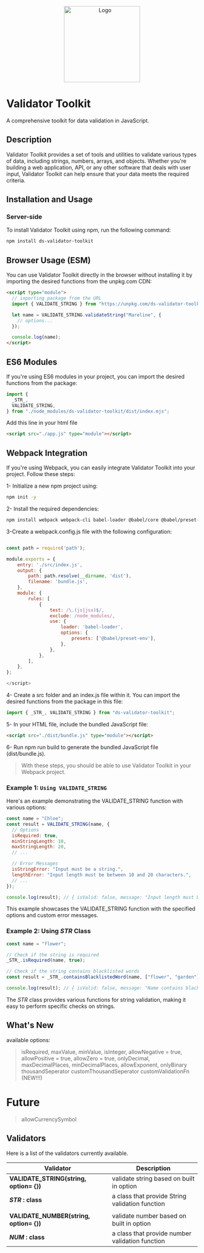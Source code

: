 <p align="center">
  <img src="https://raw.githubusercontent.com/daniseifeddine/Ds-Validator-Toolkit/main/media/logo.png" alt="Logo" width="200">
</p>

# Validator Toolkit

A comprehensive toolkit for data validation in JavaScript.

## Description

Validator Toolkit provides a set of tools and utilities to validate various types of data, including strings, numbers, arrays, and objects. Whether you're building a web application, API, or any other software that deals with user input, Validator Toolkit can help ensure that your data meets the required criteria.

## Installation and Usage

### Server-side

To install Validator Toolkit using npm, run the following command:

```bash
npm install ds-validator-toolkit
```

## Browser Usage (ESM)

You can use Validator Toolkit directly in the browser without installing it by importing the desired functions from the unpkg.com CDN:

```html
<script type="module">
  // inporting package from the URL
  import { VALIDATE_STRING } from "https://unpkg.com/ds-validator-toolkit/dist/index.mjs";

  let name = VALIDATE_STRING.validateString("Mareline", {
    // options...
  });

  console.log(name);
</script>
```

## ES6 Modules

If you're using ES6 modules in your project, you can import the desired functions from the package:

```javascript
import {
  _STR_,
  VALIDATE_STRING,
} from "./node_modules/ds-validator-toolkit/dist/index.mjs";
```

Add this line in your html file

```html
<script src="./app.js" type="module"></script>
```

## Webpack Integration

If you're using Webpack, you can easily integrate Validator Toolkit into your project. Follow these steps:

1- Initialize a new npm project using:

```bash
npm init -y
```

2- Install the required dependencies:

```bash
npm install webpack webpack-cli babel-loader @babel/core @babel/preset-env --save-dev
```

3-Create a webpack.config.js file with the following configuration:

```javascript

const path = require('path');

module.exports = {
    entry: './src/index.js',
    output: {
        path: path.resolve(__dirname, 'dist'),
        filename: 'bundle.js',
    },
    module: {
        rules: [
            {
                test: /\.(js|jsx)$/,
                exclude: /node_modules/,
                use: {
                    loader: 'babel-loader',
                    options: {
                        presets: ['@babel/preset-env'],
                    },
                },
            },
        ],
    },
};

</script>
```

4- Create a src folder and an index.js file within it. You can import the desired functions from the package in this file:

```javascript
import { _STR_, VALIDATE_STRING } from "ds-validator-toolkit";
```

5- In your HTML file, include the bundled JavaScript file:

```html
<script src="./dist/bundle.js" type="module"></script>
```

6- Run npm run build to generate the bundled JavaScript file (dist/bundle.js).

> With these steps, you should be able to use Validator Toolkit in your Webpack project.

### Example 1: `Using VALIDATE_STRING`

Here's an example demonstrating the VALIDATE_STRING function with various options:

```javascript
const name = "Chloe";
const result = VALIDATE_STRING(name, {
  // Options
  isRequired: true,
  minStringLength: 10,
  maxStringLength: 20,
  // ...

  // Error Messages
  isStringError: "Input must be a string.",
  lengthError: "Input length must be between 10 and 20 characters.",
  // ...
});

console.log(result); // { isValid: false, message: "Input length must be between 10 and 20 characters." }
```

This example showcases the VALIDATE_STRING function with the specified options and custom error messages.

### Example 2: Using _STR_ Class

```javascript
const name = "flower";

// Check if the string is required
_STR_.isRequired(name, true);

// Check if the string contains blacklisted words
const result = _STR_.containsBlacklistedWord(name, ["flower", "garden"]);

console.log(result); // { isValid: false, message: "Name contains blacklisted words." }
```

The _STR_ class provides various functions for string validation, making it easy to perform specific checks on strings.

## What's New

available options:

> isRequired,
> maxValue,
> minValue,
> isInteger,
> allowNegative = true,
> allowPositive = true,
> allowZero = true,
> onlyDecimal,
> maxDecimalPlaces,
> minDecimalPlaces,
> allowExponent,
> onlyBinary
> thousandSeperator
> customThousandSeperator
> customValidationFn (NEW!!!)

# Future

> allowCurrencySymbol

## Validators

Here is a list of the validators currently available.

| Validator                               | Description                                     |
| --------------------------------------- | ----------------------------------------------- |
| **VALIDATE_STRING(string, option= {})** | validate string based on built in option        |
| **_STR_ : class**                       | a class that provide String validation function |
|                                         |                                                 |
| **VALIDATE_NUMBER(string, option= {})** | validate number based on built in option        |
| **_NUM_ : class**                       | a class that provide number validation function |
